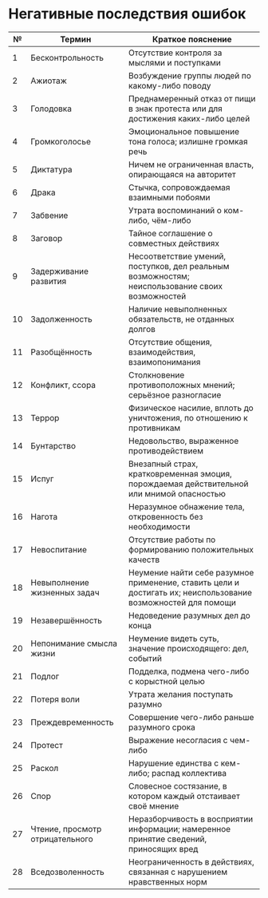 # Негативные последствия ошибок

№|Термин | Краткое пояснение
-|------|-----------------
1 |Бесконтрольность |Отсутствие контроля за мыслями и поступками
2| Ажиотаж |Возбуждение группы людей по какому-либо поводу
3|Голодовка |Преднамеренный отказ от пищи в знак протеста или для достижения каких-либо целей
4| Громкоголосье |Эмоциональное повышение тона голоса; излишне громкая речь
5| Диктатура |Ничем не ограниченная власть, опирающаяся на авторитет
6| Драка |Стычка, сопровождаемая взаимными побоями
7|Забвение |Утрата воспоминаний о ком-либо, чём-либо
8| Заговор |Тайное соглашение о совместных действиях
9| Задерживание развития|Несоответствие умений, поступков, дел реальным возможностям; неиспользование своих возможностей
10| Задолженность |Наличие невыполненных обязательств, не отданных долгов
11| Разобщённость |Отсутствие общения, взаимодействия, взаимопонимания
12| Конфликт, cсора |Столкновение противоположных мнений; серьёзное разногласие
13| Террор |Физическое насилие, вплоть до уничтожения, по отношению к противникам
14| Бунтарство |Недовольство, выраженное противодействием
15| Испуг |Внезапный страх, кратковременная эмоция, порождаемая действительной или мнимой опасностью
16| Нагота |Неразумное обнажение тела, откровенность без необходимости
17| Невоспитание |Отсутствие работы по формированию положительных качеств
18| Невыполнение жизненных задач |Неумение найти себе разумное применение, ставить цели и достигать их; неиспользование возможностей для помощи
19| Незавершённость | Недоведение разумных дел до конца
20| Непонимание смысла жизни|Неумение видеть суть, значение происходящего: дел, событий
21| Подлог |Подделка, подмена чего-либо с корыстной целью
22| Потеря воли |Утрата желания поступать разумно
23| Преждевременность |Совершение чего-либо раньше разумного срока
24| Протест |Выражение несогласия с чем-либо
25| Раскол | Нарушение единства с кем-либо; распад коллектива
26| Спор |Словесное состязание, в котором каждый отстаивает своё мнение
27| Чтение, просмотр отрицательного| Неразборчивость в восприятии информации; намеренное принятие сведений, приносящих вред
28| Вседозволенность | Неограниченность в действиях, связанная с нарушением нравственных норм
